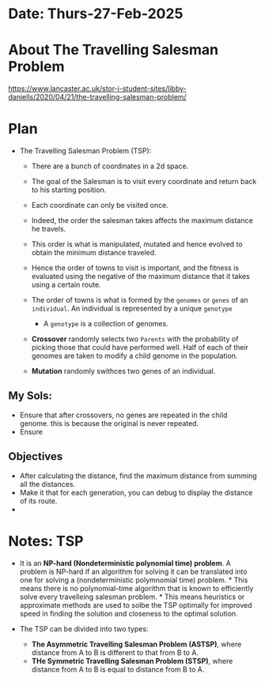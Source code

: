 #   Date: Thurs-27-Feb-2025

#   About The Travelling Salesman Problem
https://www.lancaster.ac.uk/stor-i-student-sites/libby-daniells/2020/04/21/the-travelling-salesman-problem/


#   Plan

+   The Travelling Salesman Problem (TSP):
    -   There are a bunch of coordinates in a 2d space.
    -   The goal of the Salesman is to visit every coordinate and return back to his starting position.
    -   Each coordinate can only be visited once.
    -   Indeed, the order the salesman takes affects the maximum distance he travels.
    -   This order is what is manipulated, mutated and hence evolved to obtain the minimum distance traveled.

    -   Hence the order of towns to visit is important, and the fitness is evaluated using the negative of the maximum distance that it takes using a certain route.
    -   The order of towns is what is formed by the `genomes` or `genes` of an `individual`. An individual is represented by a unique `genotype`
        *   A `genotype` is a collection of genomes.
    -   **Crossover** randomly selects two `Parents` with the probability of picking those that could have performed well. Half of each of their genomes are taken to modify a child genome in the population.
    -   **Mutation** randomly swithces two genes of an individual.


##  My Sols:
+   Ensure that after crossovers, no genes are repeated in the child genome. this is because the original is never repeated.
+   Ensure

##  Objectives
+   After calculating the distance, find the maximum distance from summing all the distances.
+   Make it that for each generation, you can debug to display the distance of its route.
+   


#   Notes: TSP

+   It is an **NP-hard (Nondeterministic polynomial time) problem**. A problem is NP-hard if an algorithm for solving it can be translated into one for solving a (nondeterministic polymnomial time) problem.
        *   This means there is no polynomial-time algorithm that is known to efficiently solve every travelleing salesman problem.
        *   This means heuristics or approximate methods are used to solbe the TSP optimally for improved speed in finding the solution and closeness to the optimal solution.

+   The TSP can be divided into two types:
    -   **The Asymmetric Travelling Salesman Problem (ASTSP)**, where distance from A to B is different to that from B to A.
    -   **THe Symmetric Travelling Salesman Problem (STSP)**, where distance from A to B is equal to distance from B to A.